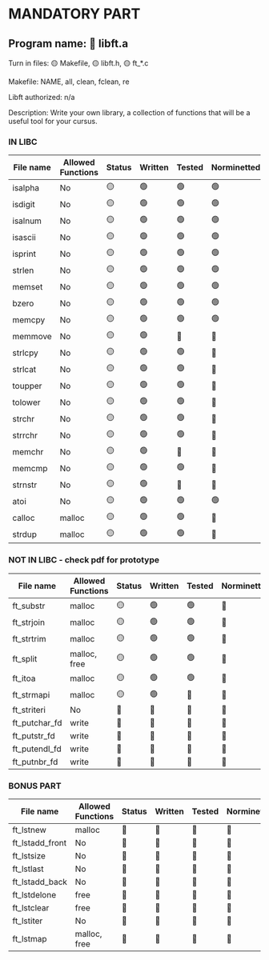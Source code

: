 # MANDATORY PART

 ## Program name: 🔴 libft.a

 Turn in files: 🟡 Makefile, 🟡 libft.h, 🟡 ft_*.c

 Makefile: NAME, all, clean, fclean, re

 Libft authorized: n/a

Description: Write your own library, a collection of functions that will be a useful tool for your cursus.

### IN LIBC

| File name | Allowed Functions | Status | Written | Tested | Norminetted | Final check | Included in tester |
| --------- | ------ | --- | ------- | ------ | ----------- | ----------- | ----------- |
| isalpha | No | 🟡 | 🟢 | 🟢 | 🟢 | 🔴 | 🔴 |
| isdigit | No | 🟡 | 🟢 | 🟢 | 🟢 | 🔴 | 🔴 |
| isalnum | No | 🟡 | 🟢 | 🟢 | 🟢 | 🔴 | 🔴 |
| isascii | No | 🟡 | 🟢 | 🟢 | 🟢 | 🔴 | 🔴 |
| isprint | No | 🟡 | 🟢 | 🟢 | 🟢 | 🔴 | 🔴 |
| strlen | No | 🟡 | 🟢 | 🟢 | 🟢 | 🔴 | 🔴 |
| memset | No | 🟡 | 🟢 | 🟢 | 🟢 | 🔴 | 🔴 |
| bzero | No | 🟡 | 🟢 | 🟢 | 🟢 | 🔴 | 🔴 |
| memcpy | No | 🟡 | 🟢 | 🟢 | 🟢 | 🔴 | 🔴 |
| memmove | No | 🟡 | 🟢 | 🔴 | 🔴 | 🔴 | 🔴 |
| strlcpy | No | 🟡 | 🟢 | 🟢 | 🔴 | 🔴 | 🔴 |
| strlcat | No | 🟡 | 🟢 | 🟢 | 🔴 | 🔴 | 🔴 |
| toupper | No | 🟡 | 🟢 | 🟢 | 🔴 | 🔴 | 🔴 |
| tolower | No | 🟡 | 🟢 | 🟢 | 🔴 | 🔴 | 🔴 |
| strchr | No | 🟡 | 🟢  | 🟢 | 🔴 | 🔴 | 🔴 |
| strrchr | No | 🟡 | 🟢 | 🟢 | 🔴 | 🔴 | 🔴 |
| memchr | No | 🟡 | 🟢  | 🔴 | 🔴 | 🔴 | 🔴 |
| memcmp | No | 🟡 | 🟢 | 🟢 | 🔴 | 🔴 | 🔴 |
| strnstr | No |  🟡 | 🟢  | 🔴 | 🔴 | 🔴 | 🔴 |
| atoi | No | 🟡 | 🟢 | 🟢 | 🟢 | 🔴 | 🔴 |
| calloc | malloc | 🟡 | 🟢 | 🟢 | 🔴 | 🔴 | 🔴 |
| strdup | malloc | 🟡 | 🟢 | 🟢 | 🔴 | 🔴 | 🔴 |

### NOT IN LIBC - check pdf for prototype

| File name | Allowed Functions | Status | Written | Tested | Norminetted | Final check | Included in tester |
| --------- | ------ | --- | ------- | ------ | ----------- | ----------- | ----------- |
| ft_substr | malloc | 🟡 | 🟢 | 🟢 | 🔴 | 🔴 | 🔴 |
| ft_strjoin | malloc | 🟡 | 🟢 | 🟢 | 🔴 | 🔴 | 🔴 |
| ft_strtrim | malloc | 🟡 | 🟢 | 🟢 | 🔴 | 🔴 | 🔴 |
| ft_split | malloc, free | 🟡 | 🟢 | 🟢 | 🔴 | 🔴 | 🔴 |
| ft_itoa | malloc | 🟡 | 🟢 | 🟢 | 🔴 | 🔴 | 🔴 |
| ft_strmapi | malloc | 🟡 | 🟢 | 🔴 | 🔴 | 🔴 | 🔴 |
| ft_striteri | No | 🔴 | 🔴 | 🔴 | 🔴 | 🔴 | 🔴 |
| ft_putchar_fd | write | 🔴 | 🔴 | 🔴 | 🔴 | 🔴 | 🔴 |
| ft_putstr_fd | write | 🔴 | 🔴 | 🔴 | 🔴 | 🔴 | 🔴 |
| ft_putendl_fd | write | 🔴 | 🔴 | 🔴 | 🔴 | 🔴 | 🔴 |
| ft_putnbr_fd | write | 🔴 | 🔴 | 🔴 | 🔴 | 🔴 | 🔴 |

### BONUS PART

| File name | Allowed Functions | Status | Written | Tested | Norminetted | Final check | Included in tester |
| --------- | ------ | --- | ------- | ------ | ----------- | ----------- | ----------- |
| ft_lstnew | malloc | 🔴 | 🔴 | 🔴 | 🔴 | 🔴 | 🔴 |
| ft_lstadd_front | No | 🔴 | 🔴 | 🔴 | 🔴 | 🔴 | 🔴 |
| ft_lstsize | No | 🔴 | 🔴 | 🔴 | 🔴 | 🔴 | 🔴 |
| ft_lstlast | No | 🔴 | 🔴 | 🔴 | 🔴 | 🔴 | 🔴 |
| ft_lstadd_back | No | 🔴 | 🔴 | 🔴 | 🔴 | 🔴 | 🔴 |
| ft_lstdelone | free | 🔴 | 🔴 | 🔴 | 🔴 | 🔴 | 🔴 |
| ft_lstclear | free | 🔴 | 🔴 | 🔴 | 🔴 | 🔴 | 🔴 |
| ft_lstiter | No | 🔴 | 🔴 | 🔴 | 🔴 | 🔴 | 🔴 |
| ft_lstmap | malloc, free | 🔴 | 🔴 | 🔴 | 🔴 | 🔴 | 🔴 |